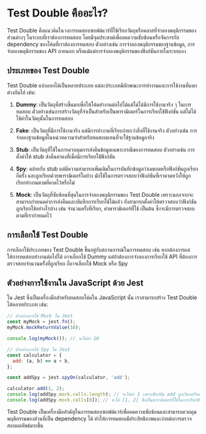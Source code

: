 
# Test Double คืออะไร?

Test Double คือแนวคิดในวงการทดสอบซอฟต์แวร์ที่ใช้เรียกวัตถุหรือคลาสที่จำลองพฤติกรรมของส่วนต่างๆ ในระบบที่เราต้องการทดสอบ โดยมีจุดประสงค์เพื่อลดความซับซ้อนหรือจัดการกับ dependency ของโค้ดที่เราต้องการทดสอบ ตัวอย่างเช่น การจำลองพฤติกรรมของฐานข้อมูล, การจำลองพฤติกรรมของ API ภายนอก หรือแม้แต่การจำลองพฤติกรรมของฟังก์ชันภายในระบบเอง

## ประเภทของ Test Double
Test Double แบ่งออกได้เป็นหลายประเภท แต่ละประเภทมีลักษณะการทำงานและการใช้งานที่แตกต่างกันไป เช่น:

1. **Dummy**: เป็นวัตถุที่สร้างขึ้นมาเพื่อให้โค้ดทำงานต่อไปได้แต่ไม่ได้มีการใช้งานจริง ๆ ในการทดสอบ ตัวอย่างเช่นการสร้างวัตถุที่จำเป็นสำหรับเป็นพารามิเตอร์ในการเรียกใช้ฟังก์ชัน แต่ไม่ได้ใช้ค่าในวัตถุนั้นในการทดสอบ

2. **Fake**: เป็นวัตถุที่มีการใช้งานจริง แต่มีการทำงานที่เรียบง่ายกว่าสิ่งที่ใช้งานจริง ตัวอย่างเช่น การจำลองฐานข้อมูลในหน่วยความจำสำหรับทดสอบแทนที่จะใช้ฐานข้อมูลจริง

3. **Stub**: เป็นวัตถุที่ใช้ในการควบคุมการส่งคืนข้อมูลเฉพาะกรณีของการทดสอบ ตัวอย่างเช่น การตั้งค่าให้ stub ส่งคืนค่าคงที่เมื่อมีการเรียกใช้ฟังก์ชัน

4. **Spy**: คล้ายกับ stub แต่มีความสามารถเพิ่มเติมในการบันทึกข้อมูลว่าเมธอดหรือฟังก์ชันถูกเรียกกี่ครั้ง และถูกเรียกด้วยพารามิเตอร์ใดบ้าง มักใช้ในการตรวจสอบว่าฟังก์ชันที่เราคาดหวังให้ถูกเรียกทำงานตามที่คาดไว้หรือไม่

5. **Mock**: เป็นวัตถุที่ซับซ้อนที่สุดในการจำลองพฤติกรรมของ Test Double เพราะนอกจากจะสามารถกำหนดค่าการส่งคืนและบันทึกการเรียกใช้ได้แล้ว ยังสามารถตั้งค่าให้ตรวจสอบว่าฟังก์ชันถูกเรียกใช้อย่างไรบ้าง เช่น จำนวนครั้งที่เรียก, ค่าพารามิเตอร์ที่ใช้ เป็นต้น ซึ่งจะมีการตรวจสอบตามที่เรากำหนดไว้

## การเลือกใช้ Test Double
การเลือกใช้ประเภทของ Test Double ขึ้นอยู่กับสถานการณ์ในการทดสอบ เช่น หากต้องการแค่ให้การทดสอบทำงานต่อไปได้ อาจเลือกใช้ Dummy แต่ถ้าต้องการจำลองการเรียกใช้ API ที่ต้องการตรวจสอบจำนวนครั้งที่ถูกเรียก ก็อาจเลือกใช้ Mock หรือ Spy

## ตัวอย่างการใช้งานใน JavaScript ด้วย Jest
ใน Jest ซึ่งเป็นเครื่องมือสำหรับทดสอบโค้ดใน JavaScript นั้น เราสามารถสร้าง Test Double ได้หลายประเภท เช่น:

```javascript
// ตัวอย่างการใช้ Mock ใน Jest
const myMock = jest.fn();
myMock.mockReturnValue(10);

console.log(myMock()); // จะได้ค่า 10

// ตัวอย่างการใช้ Spy ใน Jest
const calculator = {
  add: (a, b) => a + b,
};

const addSpy = jest.spyOn(calculator, 'add');

calculator.add(1, 2);
console.log(addSpy.mock.calls.length); // จะได้ค่า 1 เพราะฟังก์ชัน add ถูกเรียกครั้งหนึ่ง
console.log(addSpy.mock.calls[0]); // จะได้ [1, 2] ซึ่งเป็นพารามิเตอร์ที่ใช้ในการเรียกฟังก์ชันครั้งแรก
```

Test Double เป็นเครื่องมือสำคัญในการทดสอบซอฟต์แวร์เพื่อลดความซับซ้อนและสามารถควบคุมพฤติกรรมของส่วนที่เป็น dependency ได้ ทำให้การทดสอบมีประสิทธิภาพและง่ายต่อการตรวจสอบผลลัพธ์มากขึ้น


